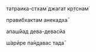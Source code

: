 татраика-стхам̇ джагат кр̣тснам̇

правибхактам анекадха̄

апаш́йад дева-девасйа

ш́арӣре па̄н̣д̣авас тада̄